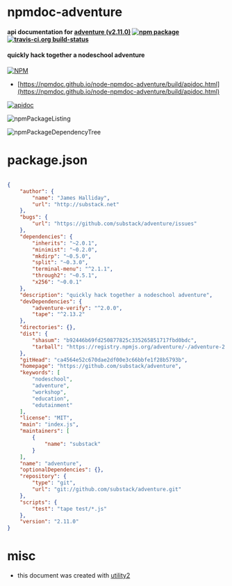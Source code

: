 # npmdoc-adventure

#### api documentation for  [adventure (v2.11.0)](https://github.com/substack/adventure)  [![npm package](https://img.shields.io/npm/v/npmdoc-adventure.svg?style=flat-square)](https://www.npmjs.org/package/npmdoc-adventure) [![travis-ci.org build-status](https://api.travis-ci.org/npmdoc/node-npmdoc-adventure.svg)](https://travis-ci.org/npmdoc/node-npmdoc-adventure)

#### quickly hack together a nodeschool adventure

[![NPM](https://nodei.co/npm/adventure.png?downloads=true&downloadRank=true&stars=true)](https://www.npmjs.com/package/adventure)

- [https://npmdoc.github.io/node-npmdoc-adventure/build/apidoc.html](https://npmdoc.github.io/node-npmdoc-adventure/build/apidoc.html)

[![apidoc](https://npmdoc.github.io/node-npmdoc-adventure/build/screenCapture.buildCi.browser.%252Ftmp%252Fbuild%252Fapidoc.html.png)](https://npmdoc.github.io/node-npmdoc-adventure/build/apidoc.html)

![npmPackageListing](https://npmdoc.github.io/node-npmdoc-adventure/build/screenCapture.npmPackageListing.svg)

![npmPackageDependencyTree](https://npmdoc.github.io/node-npmdoc-adventure/build/screenCapture.npmPackageDependencyTree.svg)



# package.json

```json

{
    "author": {
        "name": "James Halliday",
        "url": "http://substack.net"
    },
    "bugs": {
        "url": "https://github.com/substack/adventure/issues"
    },
    "dependencies": {
        "inherits": "~2.0.1",
        "minimist": "~0.2.0",
        "mkdirp": "~0.5.0",
        "split": "~0.3.0",
        "terminal-menu": "^2.1.1",
        "through2": "~0.5.1",
        "x256": "~0.0.1"
    },
    "description": "quickly hack together a nodeschool adventure",
    "devDependencies": {
        "adventure-verify": "^2.0.0",
        "tape": "^2.13.2"
    },
    "directories": {},
    "dist": {
        "shasum": "b92446b69fd250877825c335265851717fbd0bdc",
        "tarball": "https://registry.npmjs.org/adventure/-/adventure-2.11.0.tgz"
    },
    "gitHead": "ca4564e52c670dae2df00e3c66bbfe1f28b5793b",
    "homepage": "https://github.com/substack/adventure",
    "keywords": [
        "nodeschool",
        "adventure",
        "workshop",
        "education",
        "edutainment"
    ],
    "license": "MIT",
    "main": "index.js",
    "maintainers": [
        {
            "name": "substack"
        }
    ],
    "name": "adventure",
    "optionalDependencies": {},
    "repository": {
        "type": "git",
        "url": "git://github.com/substack/adventure.git"
    },
    "scripts": {
        "test": "tape test/*.js"
    },
    "version": "2.11.0"
}
```



# misc
- this document was created with [utility2](https://github.com/kaizhu256/node-utility2)
